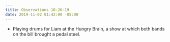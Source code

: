 ```yaml
---
title: Observations 10-26-19
date: 2019-11-02 01:42:00 -05:00
---
```


- Playing drums for Liam at the Hungry Brain, a show at which both bands on the bill brought a pedal steel.